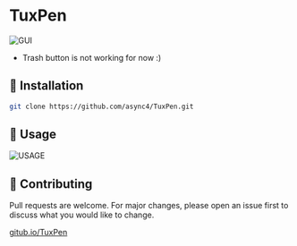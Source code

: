 # TuxPen

![GUI](https://i.imgur.com/6upVFL4.png)
* Trash button is not working for now :)

## 📌 Installation 
``` bash
git clone https://github.com/async4/TuxPen.git
```

## 📌 Usage
![USAGE](https://i.imgur.com/0kdhvUq.png)

## 📌 Contributing
Pull requests are welcome. For major changes, please open an issue first to discuss what you would like to change.

[gitub.io/TuxPen](https://async4.github.io/TuxPen)
